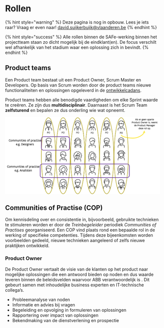 # Rollen

{% hint style="warning" %}
Deze pagina is nog in opbouw. Lees je iets raar? Vraag er even naar! [david.suijkerbuijk@vlaanderen.be](mailto:david.suijkerbuijk@vlaanderen.be)
{% endhint %}

{% hint style="success" %}
Alle rollen binnen de SAFe-werking binnen het projectteam staan zo dicht mogelijk bij de eindklant\(en\). De focus verschilt wel afhankelijk van het stadium waar een oplossing zich in bevindt. 
{% endhint %}

## Product teams

Een Product team bestaat uit een Product Owner, Scrum Master en Developers. Op basis van Scrum worden door de product teams nieuwe functionaliteiten en oplossingen opgeleverd in de [ontwikkelcadans](de-ontwikkelcadans.md). 

Product teams hebben alle benodigde vaardigheden  om elke Sprint waarde te creëren. Ze zijn dus **multidisciplinair**. Daarnaast is het Scrum Team **zelfsturend** en bepalen ze dus onderling wie wat opneemt.

![Visualisatie Agile product teams](../.gitbook/assets/image%20%286%29.png)

## Communities of Practise \(COP\)

Om kennisdeling over en consistentie in, bijvoorbeeld, gebruikte technieken te stimuleren worden er door de _Treinbegeleider_ periodiek _Communities of Practises_ georganiseerd. Een COP vind plaats rond een bepaalde rol in de werking of specifieke competenties. Tijdens deze bijeenkomsten worden voorbeelden gedeeld, nieuwe technieken aangeleerd of zelfs nieuwe praktijken ontwikkeld.

### Product Owner

De Product Owner vertaalt de visie van de klanten op het product naar mogelijke oplossingen die een antwoord bieden op noden en dus waarde leveren binnen de beleidsvelden waarvoor ABB verantwoordelijk is . Dit gebeurt samen met inhoudelijke business experten en IT-technische collega’s.

* Probleemanalyse van noden
* Informatie en advies bij vragen
* Begeleiding en opvolging in formuleren van oplossingen
* Rapportering over impact van oplossingen
* Bekendmaking van de dienstverlening en prospectie 




